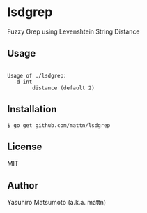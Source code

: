 # lsdgrep

Fuzzy Grep using Levenshtein String Distance

## Usage

```

Usage of ./lsdgrep:
  -d int
    	distance (default 2)
```

## Installation

```
$ go get github.com/mattn/lsdgrep
```

## License

MIT

## Author

Yasuhiro Matsumoto (a.k.a. mattn)
